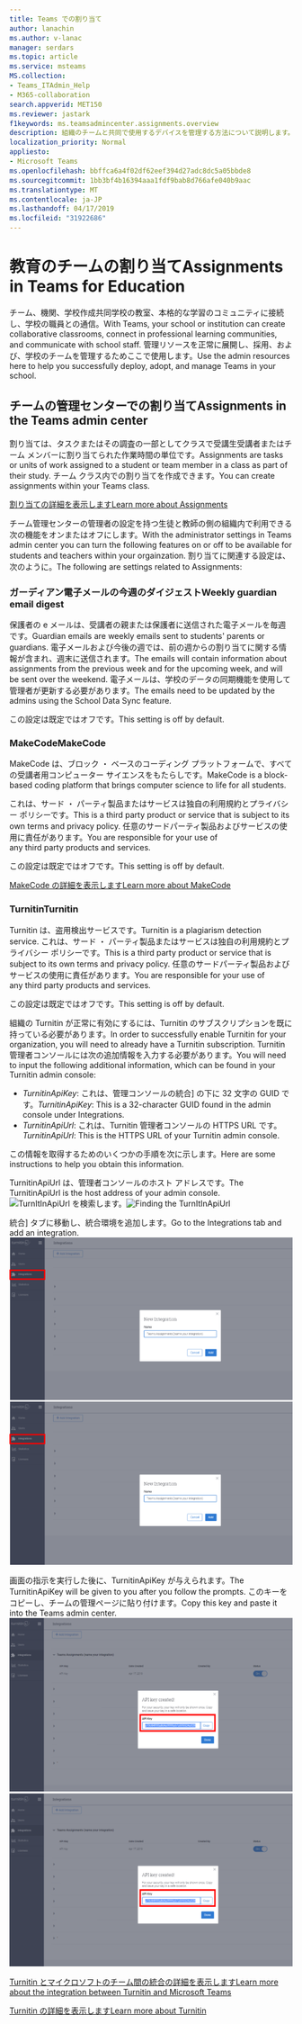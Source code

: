 ```yaml
---
title: Teams での割り当て
author: lanachin
ms.author: v-lanac
manager: serdars
ms.topic: article
ms.service: msteams
MS.collection:
- Teams_ITAdmin_Help
- M365-collaboration
search.appverid: MET150
ms.reviewer: jastark
f1keywords: ms.teamsadmincenter.assignments.overview
description: 組織のチームと共同で使用するデバイスを管理する方法について説明します。
localization_priority: Normal
appliesto:
- Microsoft Teams
ms.openlocfilehash: bbffca6a4f02df62eef394d27adc8dc5a05bbde8
ms.sourcegitcommit: 1bb3bf4b16394aaa1fdf9bab8d766afe040b9aac
ms.translationtype: MT
ms.contentlocale: ja-JP
ms.lasthandoff: 04/17/2019
ms.locfileid: "31922686"
---
```

# <a name="assignments-in-teams-for-education"></a><span data-ttu-id="daf92-103">教育のチームの割り当て</span><span class="sxs-lookup"><span data-stu-id="daf92-103">Assignments in Teams for Education</span></span>

<span data-ttu-id="daf92-104">チーム、機関、学校作成共同学校の教室、本格的な学習のコミュニティに接続し、学校の職員との通信。</span><span class="sxs-lookup"><span data-stu-id="daf92-104">With Teams, your school or institution can create collaborative classrooms, connect in professional learning communities, and communicate with school staff.</span></span> <span data-ttu-id="daf92-105">管理リソースを正常に展開し、採用、および、学校のチームを管理するためここで使用します。</span><span class="sxs-lookup"><span data-stu-id="daf92-105">Use the admin resources here to help you successfully deploy, adopt, and manage Teams in your school.</span></span>  

## <a name="assignments-in-the-teams-admin-center"></a><span data-ttu-id="daf92-106">チームの管理センターでの割り当て</span><span class="sxs-lookup"><span data-stu-id="daf92-106">Assignments in the Teams admin center</span></span>
<span data-ttu-id="daf92-107">割り当ては、タスクまたはその調査の一部としてクラスで受講生受講者またはチーム メンバーに割り当てられた作業時間の単位です。</span><span class="sxs-lookup"><span data-stu-id="daf92-107">Assignments are tasks or units of work assigned to a student or team member in a class as part of their study.</span></span> <span data-ttu-id="daf92-108">チーム クラス内での割り当てを作成できます。</span><span class="sxs-lookup"><span data-stu-id="daf92-108">You can create assignments within your Teams class.</span></span>

[<span data-ttu-id="daf92-109">割り当ての詳細を表示します</span><span class="sxs-lookup"><span data-stu-id="daf92-109">Learn more about Assignments</span></span>](https://support.office.com/article/microsoft-teams-5aa4431a-8a3c-4aa5-87a6-b6401abea114?ui=en-US&rs=en-IE&ad=IE#ID0EAABAAA=Assignments)

<span data-ttu-id="daf92-110">チーム管理センターの管理者の設定を持つ生徒と教師の側の組織内で利用できる次の機能をオンまたはオフにします。</span><span class="sxs-lookup"><span data-stu-id="daf92-110">With the administrator settings in Teams admin center you can turn the following features on or off to be available for students and teachers within your orgainzation.</span></span> <span data-ttu-id="daf92-111">割り当てに関連する設定は、次のように。</span><span class="sxs-lookup"><span data-stu-id="daf92-111">The following are settings related to Assignments:</span></span>

### <a name="weekly-guardian-email-digest"></a><span data-ttu-id="daf92-112">ガーディアン電子メールの今週のダイジェスト</span><span class="sxs-lookup"><span data-stu-id="daf92-112">Weekly guardian email digest</span></span>
<span data-ttu-id="daf92-113">保護者の e メールは、受講者の親または保護者に送信された電子メールを毎週です。</span><span class="sxs-lookup"><span data-stu-id="daf92-113">Guardian emails are weekly emails sent to students' parents or guardians.</span></span> <span data-ttu-id="daf92-114">電子メールおよび今後の週では、前の週からの割り当てに関する情報が含まれ、週末に送信されます。</span><span class="sxs-lookup"><span data-stu-id="daf92-114">The emails will contain information about assignments from the previous week and for the upcoming week, and will be sent over the weekend.</span></span> <span data-ttu-id="daf92-115">電子メールは、学校のデータの同期機能を使用して管理者が更新する必要があります。</span><span class="sxs-lookup"><span data-stu-id="daf92-115">The emails need to be updated by the admins using the School Data Sync feature.</span></span>

<span data-ttu-id="daf92-116">この設定は既定ではオフです。</span><span class="sxs-lookup"><span data-stu-id="daf92-116">This setting is off by default.</span></span>

### <a name="makecode"></a><span data-ttu-id="daf92-117">MakeCode</span><span class="sxs-lookup"><span data-stu-id="daf92-117">MakeCode</span></span>
<span data-ttu-id="daf92-118">MakeCode は、ブロック ・ ベースのコーディング プラットフォームで、すべての受講者用コンピューター サイエンスをもたらしです。</span><span class="sxs-lookup"><span data-stu-id="daf92-118">MakeCode is a block-based coding platform that brings computer science to life for all students.</span></span> 

<span data-ttu-id="daf92-119">これは、サード ・ パーティ製品またはサービスは独自の利用規約とプライバシー ポリシーです。</span><span class="sxs-lookup"><span data-stu-id="daf92-119">This is a third party product or service that is subject to its own terms and privacy policy.</span></span> <span data-ttu-id="daf92-120">任意のサードパーティ製品およびサービスの使用に責任があります。</span><span class="sxs-lookup"><span data-stu-id="daf92-120">You are responsible for your use of any third party products and services.</span></span>

<span data-ttu-id="daf92-121">この設定は既定ではオフです。</span><span class="sxs-lookup"><span data-stu-id="daf92-121">This setting is off by default.</span></span>

[<span data-ttu-id="daf92-122">MakeCode の詳細を表示します</span><span class="sxs-lookup"><span data-stu-id="daf92-122">Learn more about MakeCode</span></span>](https://www.microsoft.com/${locale}/makecode)

### <a name="turnitin"></a><span data-ttu-id="daf92-123">Turnitin</span><span class="sxs-lookup"><span data-stu-id="daf92-123">Turnitin</span></span>

<span data-ttu-id="daf92-124">Turnitin は、盗用検出サービスです。</span><span class="sxs-lookup"><span data-stu-id="daf92-124">Turnitin is a plagiarism detection service.</span></span> <span data-ttu-id="daf92-125">これは、サード ・ パーティ製品またはサービスは独自の利用規約とプライバシー ポリシーです。</span><span class="sxs-lookup"><span data-stu-id="daf92-125">This is a third party product or service that is subject to its own terms and privacy policy.</span></span> <span data-ttu-id="daf92-126">任意のサードパーティ製品およびサービスの使用に責任があります。</span><span class="sxs-lookup"><span data-stu-id="daf92-126">You are responsible for your use of any third party products and services.</span></span>

<span data-ttu-id="daf92-127">この設定は既定ではオフです。</span><span class="sxs-lookup"><span data-stu-id="daf92-127">This setting is off by default.</span></span>

<span data-ttu-id="daf92-128">組織の Turnitin が正常に有効にするには、Turnitin のサブスクリプションを既に持っている必要があります。</span><span class="sxs-lookup"><span data-stu-id="daf92-128">In order to successfully enable Turnitin for your organization, you will need to already have a Turnitin subscription.</span></span> <span data-ttu-id="daf92-129">Turnitin 管理者コンソールには次の追加情報を入力する必要があります。</span><span class="sxs-lookup"><span data-stu-id="daf92-129">You will need to input the following additional information, which can be found in your Turnitin admin console:</span></span>

  * <span data-ttu-id="daf92-130">_TurnitinApiKey_: これは、管理コンソールの統合] の下に 32 文字の GUID です。</span><span class="sxs-lookup"><span data-stu-id="daf92-130">_TurnitinApiKey_: This is a 32-character GUID found in the admin console under Integrations.</span></span>
  * <span data-ttu-id="daf92-131">_TurnitinApiUrl_: これは、Turnitin 管理者コンソールの HTTPS URL です。</span><span class="sxs-lookup"><span data-stu-id="daf92-131">_TurnitinApiUrl_: This is the HTTPS URL of your Turnitin admin console.</span></span>

<span data-ttu-id="daf92-132">この情報を取得するためのいくつかの手順を次に示します。</span><span class="sxs-lookup"><span data-stu-id="daf92-132">Here are some instructions to help you obtain this information.</span></span>

<span data-ttu-id="daf92-133">TurnitinApiUrl は、管理者コンソールのホスト アドレスです。</span><span class="sxs-lookup"><span data-stu-id="daf92-133">The TurnitinApiUrl is the host address of your admin console.</span></span>
<span data-ttu-id="daf92-134">![TurnItInApiUrl を検索します。](./educationImages/Assignments_mopo_turnitin1.png)</span><span class="sxs-lookup"><span data-stu-id="daf92-134">![Finding the TurnItInApiUrl](./educationImages/Assignments_mopo_turnitin1.png)</span></span>

<span data-ttu-id="daf92-135">統合] タブに移動し、統合環境を追加します。</span><span class="sxs-lookup"><span data-stu-id="daf92-135">Go to the Integrations tab and add an integration.</span></span>
<span data-ttu-id="daf92-136">![TurnItInApiUrl を検索します。](./educationImages/Assignments_mopo_turnitin2.png)</span><span class="sxs-lookup"><span data-stu-id="daf92-136">![Finding the TurnItInApiUrl](./educationImages/Assignments_mopo_turnitin2.png)</span></span>

<span data-ttu-id="daf92-137">画面の指示を実行した後に、TurnitinApiKey が与えられます。</span><span class="sxs-lookup"><span data-stu-id="daf92-137">The TurnitinApiKey will be given to you after you follow the prompts.</span></span> <span data-ttu-id="daf92-138">このキーをコピーし、チームの管理ページに貼り付けます。</span><span class="sxs-lookup"><span data-stu-id="daf92-138">Copy this key and paste it into the Teams admin center.</span></span> 
<span data-ttu-id="daf92-139">![TurnItInApiUrl を検索します。](./educationImages/Assignments_mopo_turnitin3.png)</span><span class="sxs-lookup"><span data-stu-id="daf92-139">![Finding the TurnItInApiUrl](./educationImages/Assignments_mopo_turnitin3.png)</span></span>

[<span data-ttu-id="daf92-140">Turnitin とマイクロソフトのチーム間の統合の詳細を表示します</span><span class="sxs-lookup"><span data-stu-id="daf92-140">Learn more about the integration between Turnitin and Microsoft Teams</span></span>](https://www.turnitin.com/products/feedback-studio/microsoft-teams-integration)

[<span data-ttu-id="daf92-141">Turnitin の詳細を表示します</span><span class="sxs-lookup"><span data-stu-id="daf92-141">Learn more about Turnitin</span></span>](https://www.turnitin.com/)